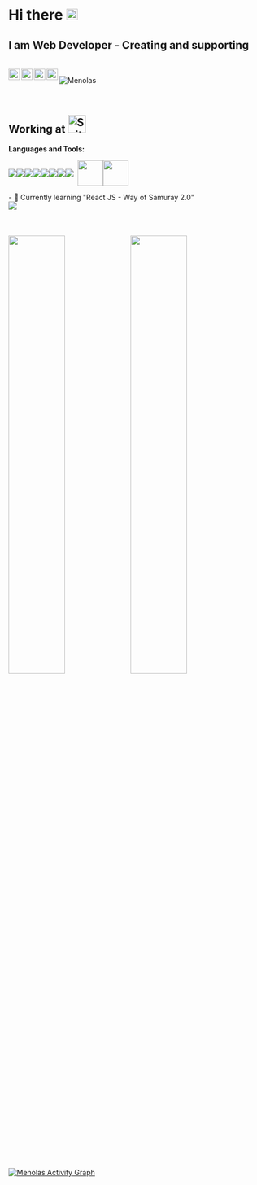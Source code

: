 # Hi there <img src="https://media.giphy.com/media/hvRJCLFzcasrR4ia7z/giphy.gif" width="22px">

## I am Web Developer - Creating and supporting

<br>

<a href="https://www.linkedin.com/in/elena-c-99bb2665/">
  <img align="left" alt="Menolas's LinkedIN" width="22px" src="https://raw.githubusercontent.com/peterthehan/peterthehan/master/assets/linkedin.svg" />
</a>

<a href="mailto:olenachristensen777@gmail.com">
  <img align="left" alt="Menolas's Mail" width="22px" src="https://epicprogrammerassets.netlify.app/Assets/gmail.svg" />
</a>

<a href="https://www.instagram.com/elena.christensen77/">
  <img align="left" alt="Menolas | Instagram" width="22px" src="https://epicprogrammerassets.netlify.app/Assets/instagram.svg" />
</a>

<a href="https://freelancehunt.com/freelancer/Menolas.html">
  <img align="left" alt="Menolas's freelanshant profile" width="22px" src="https://freelancehunt.com/static/images/logo/freelancehunt-sm.svg?v6" />
</a>

<p align=left> <img src=https://komarev.com/ghpvc/?username=Menolas alt=Menolas /> </p>

<br>

## Working at <a align="left" href="https://suitedash.com/"><img height="35" alt="SuiteDash" src="https://d2ce5n0xoq9lh5.cloudfront.net/wp-content/uploads/2021/04/SD_2021-website-redesign-logo.svg" /></a>

**Languages and Tools:**

<p align="left" style="display:flex;align-items:center;"> 
    <!--<a href="https://www.java.com" target="_blank"><img src="https://img.icons8.com/color/48/000000/java-coffee-cup-logo.png"/></a>
    <a href="https://spring.io/projects/spring-boot" target="_blank"> <img src="https://img.icons8.com/color/48/000000/spring-logo.png"/></a> 
    <a href="https://firebase.google.com/" target="_blank"><img src="https://img.icons8.com/color/48/000000/firebase.png"/></a>
    <a href="https://www.mongodb.com/" target="_blank"><img src="https://raw.githubusercontent.com/devicons/devicon/master/icons/mongodb/mongodb-original-wordmark.svg" alt="mongodb" width="48" height="48"/></a>
    <a style="padding-right:8px;" href="https://nodejs.org" target="_blank"> <img src="https://img.icons8.com/color/48/000000/nodejs.png"/> </a>
    <a href="https://www.python.org" target="_blank"> <img src="https://img.icons8.com/color/48/000000/python.png"/> </a>
    -->
    <a href="https://www.w3.org/html/" target="_blank"><img src="https://img.icons8.com/color/48/000000/html-5.png"/></a> 
    <a href="https://www.w3schools.com/css/" target="_blank"><img src="https://img.icons8.com/color/48/000000/css3.png"/></a> 
    <a href="https://getbootstrap.com" target="_blank"><img src="https://img.icons8.com/color/48/000000/bootstrap.png"/></a> 
    <a href="https://developer.mozilla.org/en-US/docs/Web/JavaScript" target="_blank"> <img src="https://img.icons8.com/color/48/000000/javascript.png"/> </a> 
    <a href="https://git-scm.com/" target="_blank"><img src="https://img.icons8.com/color/48/000000/git.png"/></a>
    <a href="https://reactjs.org/" target="_blank"><img src="https://img.icons8.com/color/48/000000/react-native.png"/></a>
    <a href="https://redux.js.org" target="_blank"><img src="https://img.icons8.com/color/48/000000/redux.png"/></a>
    <a style="padding-right:8px;" href="https://www.mysql.com/" target="_blank"><img src="https://img.icons8.com/fluent/50/000000/mysql-logo.png"/></a>
    <a href="https://www.php.net" target="_blank"><img height="50" src="https://www.freepnglogos.com/uploads/php-logo-png/php-logo-php-elephant-logo-vectors-download-5.png"/></a>
    <a href="https://wordpress.org" target="_blank"><img height="50" src="https://upload.wikimedia.org/wikipedia/commons/thumb/2/20/WordPress_logo.svg/540px-WordPress_logo.svg.png?20110527172402"/></a>
</p>
- 🌱 Currently learning "React JS - Way of Samuray 2.0"
<br>
<a href="https://www.youtube.com/playlist?list=PLcvhF2Wqh7DNVy1OCUpG3i5lyxyBWhGZ8"><img src="https://i.ytimg.com/vi/jSV2IPQz3ak/hqdefault.jpg?sqp=-oaymwEXCNACELwBSFryq4qpAwkIARUAAIhCGAE=&rs=AOn4CLBB7H_DpWjZOPCblr3IzeFr7-YowA" /></a>
<br>
<br>
<!--<a href="https://github.com/Menolas/github-readme-streak-stats"><img title="🔥 Get streak stats for your profile at git.io/streak-stats" alt="Menolas's streak" src="https://github-readme-streak-stats.herokuapp.com/?user=Menolastheme=black-ice&hide_border=true&stroke=0000&background=060A0CD0"/></a>-->
<br>
<br>
<img src="https://github-readme-stats.vercel.app/api?username=Menolas&show_icons=true&theme=react&hide_border=true&bg_color=0D1117" align="left" width="47%" />
<img src="https://github-readme-stats.vercel.app/api/top-langs/?username=Menolas&layout=compact&theme=react&hide_border=true&bg_color=0D1117" align="left" width="47%" />
<br/>
<br/>

<a href="https://github.com/Menolas/github-readme-activity-graph"><img alt="Menolas Activity Graph" src="https://activity-graph.herokuapp.com/graph?username=Menolas&bg_color=0D1117&color=5BCDEC&line=5BCDEC&point=FFFFFF&hide_border=true" /></a>
<br/>
<br/>
<!--
**Menolas/Menolas** is a ✨ _special_ ✨ repository because its `README.md` (this file) appears on your GitHub profile.

Here are some ideas to get you started:

- 🔭 I’m currently working on ...
- 🌱 I’m currently learning ...
- 👯 I’m looking to collaborate on ...
- 🤔 I’m looking for help with ...
- 💬 Ask me about ...
- 📫 How to reach me: ...
- 😄 Pronouns: ...
- ⚡ Fun fact: ...
-->

